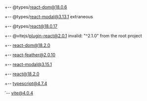 +-- @types/react-dom@18.0.6  

+-- @types/react-modal@3.13.1 extraneous  

+-- @types/react@18.0.17  

+-- @vitejs/plugin-react@2.0.1 invalid: "^2.1.0" from the root project  

+-- react-dom@18.2.0  

+-- react-feather@2.0.10  

+-- react-modal@3.15.1  

+-- react@18.2.0  

+-- typescript@4.7.4  

`-- vite@4.0.4
